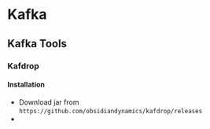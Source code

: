 # Kafka

## Kafka Tools
 
### Kafdrop

#### Installation

* Download jar from `https://github.com/obsidiandynamics/kafdrop/releases`
* 
